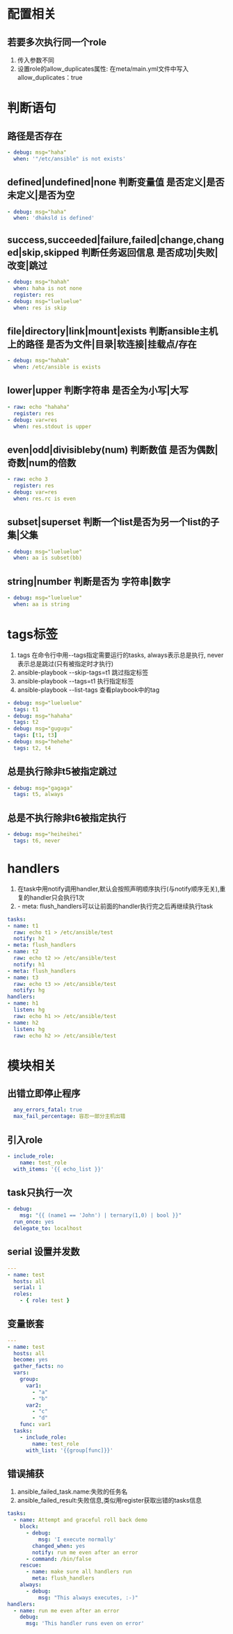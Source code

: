 # 配置相关
## 若要多次执行同一个role
1.  传入参数不同
2.  设置role的allow_duplicates属性: 在meta/main.yml文件中写入allow_duplicates：true

# 判断语句
## 路径是否存在
```yaml
- debug: msg="haha"
  when: '"/etc/ansible" is not exists'
```
## defined|undefined|none 判断变量值 是否定义|是否未定义|是否为空
```yaml
- debug: msg="haha"
  when: 'dhaksld is defined'
```
## success,succeeded|failure,failed|change,changed|skip,skipped 判断任务返回信息 是否成功|失败|改变|跳过
```yaml
- debug: msg="hahah"
  when: haha is not none
  register: res
- debug: msg="lueluelue"
  when: res is skip
```

## file|directory|link|mount|exists 判断ansible主机上的路径 是否为文件|目录|软连接|挂载点/存在
```yaml
- debug: msg="hahah"
  when: /etc/ansible is exists
```
## lower|upper 判断字符串 是否全为小写|大写
```yaml
- raw: echo "hahaha"
  register: res
- debug: var=res
  when: res.stdout is upper
```
## even|odd|divisibleby(num) 判断数值 是否为偶数|奇数|num的倍数
```yaml
- raw: echo 3
  register: res
- debug: var=res
  when: res.rc is even
```
## subset|superset 判断一个list是否为另一个list的子集|父集
```yaml
- debug: msg="lueluelue"
  when: aa is subset(bb)
```
## string|number 判断是否为 字符串|数字
```yaml
- debug: msg="lueluelue"
  when: aa is string
```
# tags标签
1.  tags 在命令行中用--tags指定需要运行的tasks, always表示总是执行, never表示总是跳过(只有被指定时才执行)
2.  ansible-playbook --skip-tags=t1 跳过指定标签
3.  ansible-playbook --tags=t1 执行指定标签
4.  ansible-playbook --list-tags 查看playbook中的tag
```yaml
- debug: msg="lueluelue"
  tags: t1
- debug: msg="hahaha"
  tags: t2
- debug: msg="gugugu"
  tags: [t1, t3]
- debug: msg="hehehe"
  tags: t2, t4
```
## 总是执行除非t5被指定跳过
```yaml
- debug: msg="gagaga"
  tags: t5, always
```
## 总是不执行除非t6被指定执行
```yaml
- debug: msg="heiheihei"
  tags: t6, never
```
# handlers
1.  在task中用notify调用handler,默认会按照声明顺序执行(与notify顺序无关),重复的handler只会执行1次
2.  \- meta: flush_handlers可以让前面的handler执行完之后再继续执行task
```yaml
tasks:
- name: t1
  raw: echo t1 > /etc/ansible/test
  notify: h2
- meta: flush_handlers
- name: t2
  raw: echo t2 >> /etc/ansible/test
  notify: h1
- meta: flush_handlers
- name: t3
  raw: echo t3 >> /etc/ansible/test
  notify: hg
handlers:
- name: h1
  listen: hg
  raw: echo h1 >> /etc/ansible/test
- name: h2
  listen: hg
  raw: echo h2 >> /etc/ansible/test
```

# 模块相关
## 出错立即停止程序
```yaml
  any_errors_fatal: true
  max_fail_percentage: 容忍一部分主机出错
```
## 引入role
```yaml
- include_role:
    name: test_role
  with_items: '{{ echo_list }}'
```
## task只执行一次
```yaml
- debug: 
    msg: "{{ (name1 == 'John') | ternary(1,0) | bool }}"
  run_once: yes
  delegate_to: localhost
```
## serial 设置并发数
```yaml
---
- name: test
  hosts: all
  serial: 1
  roles:
    - { role: test }
```
## 变量嵌套
```yaml
---
- name: test
  hosts: all
  become: yes
  gather_facts: no
  vars:
    group:
      var1:
        - "a"
        - "b"
      var2:
        - "c"
        - "d"
    func: var1
  tasks:
    - include_role:
        name: test_role
      with_list: '{{group[func]}}'
```
## 错误捕获 
1.  ansible_failed_task.name:失败的任务名 
2.  ansible_failed_result:失败信息,类似用register获取出错的tasks信息
```yaml
tasks:
  - name: Attempt and graceful roll back demo
    block:
      - debug:
          msg: 'I execute normally'
        changed_when: yes
        notify: run me even after an error
      - command: /bin/false
    rescue:
      - name: make sure all handlers run
        meta: flush_handlers
    always:
      - debug:
          msg: "This always executes, :-)"
handlers:
  - name: run me even after an error
    debug:
      msg: 'This handler runs even on error'
```
